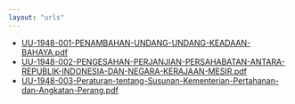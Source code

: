 ```yaml
---
layout: "urls"
---
```

* [UU-1948-001-PENAMBAHAN-UNDANG-UNDANG-KEADAAN-BAHAYA.pdf](UU-1948-001-PENAMBAHAN-UNDANG-UNDANG-KEADAAN-BAHAYA.pdf)
* [UU-1948-002-PENGESAHAN-PERJANJIAN-PERSAHABATAN-ANTARA-REPUBLIK-INDONESIA-DAN-NEGARA-KERAJAAN-MESIR.pdf](UU-1948-002-PENGESAHAN-PERJANJIAN-PERSAHABATAN-ANTARA-REPUBLIK-INDONESIA-DAN-NEGARA-KERAJAAN-MESIR.pdf)
* [UU-1948-003-Peraturan-tentang-Susunan-Kementerian-Pertahanan-dan-Angkatan-Perang.pdf](UU-1948-003-Peraturan-tentang-Susunan-Kementerian-Pertahanan-dan-Angkatan-Perang.pdf)

